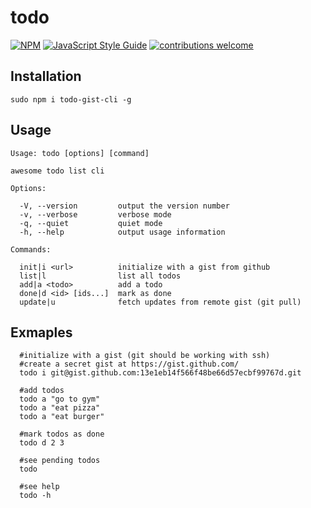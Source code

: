 # todo

[![NPM](https://nodei.co/npm/todo-gist-cli.png)](https://www.npmjs.com/package/todo-gist-cli)   [![JavaScript Style Guide](https://cdn.rawgit.com/standard/standard/master/badge.svg)](https://github.com/standard/standard)   [![contributions welcome](https://img.shields.io/badge/contributions-welcome-brightgreen.svg?style=flat)](https://github.com/yausername/todo/issues)

## Installation

    sudo npm i todo-gist-cli -g

## Usage

    Usage: todo [options] [command]

    awesome todo list cli

    Options:

      -V, --version         output the version number
      -v, --verbose         verbose mode
      -q, --quiet           quiet mode
      -h, --help            output usage information

    Commands:

      init|i <url>          initialize with a gist from github
      list|l                list all todos
      add|a <todo>          add a todo
      done|d <id> [ids...]  mark as done
      update|u              fetch updates from remote gist (git pull)
      
## Exmaples
     
      #initialize with a gist (git should be working with ssh)
      #create a secret gist at https://gist.github.com/
      todo i git@gist.github.com:13e1eb14f566f48be66d57ecbf99767d.git
      
      #add todos
      todo a "go to gym"
      todo a "eat pizza"
      todo a "eat burger"
      
      #mark todos as done
      todo d 2 3
      
      #see pending todos
      todo
      
      #see help
      todo -h

